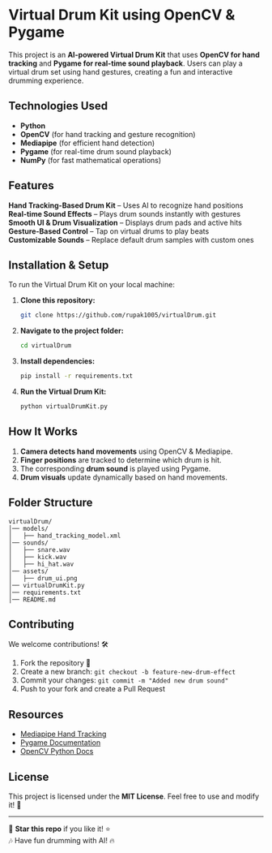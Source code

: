 #  Virtual Drum Kit using OpenCV & Pygame

This project is an **AI-powered Virtual Drum Kit** that uses **OpenCV for hand tracking** and **Pygame for real-time sound playback**. Users can play a virtual drum set using hand gestures, creating a fun and interactive drumming experience.

##  **Technologies Used**
- **Python**
- **OpenCV** (for hand tracking and gesture recognition)
- **Mediapipe** (for efficient hand detection)
- **Pygame** (for real-time drum sound playback)
- **NumPy** (for fast mathematical operations)

##  **Features**
 **Hand Tracking-Based Drum Kit** – Uses AI to recognize hand positions  
 **Real-time Sound Effects** – Plays drum sounds instantly with gestures  
 **Smooth UI & Drum Visualization** – Displays drum pads and active hits  
 **Gesture-Based Control** – Tap on virtual drums to play beats  
 **Customizable Sounds** – Replace default drum samples with custom ones  

##  **Installation & Setup**
To run the Virtual Drum Kit on your local machine:

1. **Clone this repository:**
   ```sh
   git clone https://github.com/rupak1005/virtualDrum.git
   ```
2. **Navigate to the project folder:**
   ```sh
   cd virtualDrum
   ```
3. **Install dependencies:**
   ```sh
   pip install -r requirements.txt
   ```
4. **Run the Virtual Drum Kit:**
   ```sh
   python virtualDrumKit.py
   ```

##  **How It Works**
1. **Camera detects hand movements** using OpenCV & Mediapipe.
2. **Finger positions** are tracked to determine which drum is hit.
3. The corresponding **drum sound** is played using Pygame.
4. **Drum visuals** update dynamically based on hand movements.

##  **Folder Structure**
```
virtualDrum/
│── models/
│   ├── hand_tracking_model.xml
│── sounds/
│   ├── snare.wav
│   ├── kick.wav
│   ├── hi_hat.wav
│── assets/
│   ├── drum_ui.png
│── virtualDrumKit.py
│── requirements.txt
│── README.md
```

##  **Contributing**
We welcome contributions! 🛠️
1. Fork the repository 🍴
2. Create a new branch: `git checkout -b feature-new-drum-effect`
3. Commit your changes: `git commit -m "Added new drum sound"`
4. Push to your fork and create a Pull Request

##  **Resources**
- [Mediapipe Hand Tracking](https://developers.google.com/mediapipe/solutions/vision/hand_tracking)
- [Pygame Documentation](https://www.pygame.org/docs/)
- [OpenCV Python Docs](https://docs.opencv.org/master/)

##  **License**
This project is licensed under the **MIT License**. Feel free to use and modify it! 🚀

---

🥁 **Star this repo** if you like it! ⭐  
🎶 Have fun drumming with AI! 🔥

